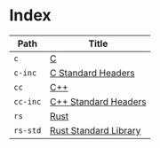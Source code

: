 
# Index

| Path     | Title                                         |
| -------- | --------------------------------------------- |
| `c`      | [C](<./c/README.md>)                          |
| `c-inc`  | [C Standard Headers](<./c-inc/README.md>)     |
| `cc`     | [C++](<./cc/README.md>)                       |
| `cc-inc` | [C++ Standard Headers](<./cc-inc/README.md>)      |
| `rs`     | [Rust](<./rs/README.md>)                      |
| `rs-std` | [Rust Standard Library](<./rs-std/README.md>) |
